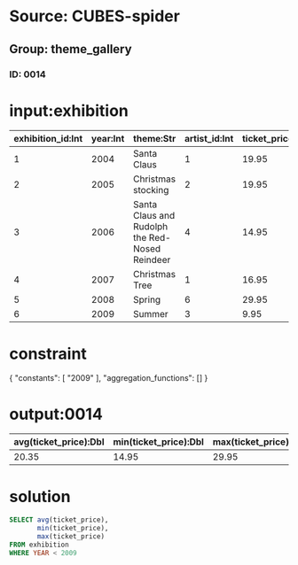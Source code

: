 # Source: CUBES-spider
## Group: theme_gallery
### ID: 0014

# input:exhibition

| exhibition_id:Int | year:Int | theme:Str | artist_id:Int | ticket_price:Dbl |
|---|---|---|---|---|
| 1 | 2004 | Santa Claus | 1 | 19.95 |
| 2 | 2005 | Christmas stocking | 2 | 19.95 |
| 3 | 2006 | Santa Claus and Rudolph the Red-Nosed Reindeer | 4 | 14.95 |
| 4 | 2007 | Christmas Tree | 1 | 16.95 |
| 5 | 2008 | Spring | 6 | 29.95 |
| 6 | 2009 | Summer | 3 | 9.95 |

# constraint

{
  "constants": [
    "2009"
  ],
  "aggregation_functions": []
}

# output:0014

| avg(ticket_price):Dbl | min(ticket_price):Dbl | max(ticket_price):Dbl |
|---|---|---|
| 20.35 | 14.95 | 29.95 |

# solution

```sql
SELECT avg(ticket_price),
       min(ticket_price),
       max(ticket_price)
FROM exhibition
WHERE YEAR < 2009
```
